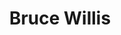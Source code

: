 ---
title: "Bruce Willis"
summary: "Walter Bruce Willis is a retired American actor. He achieved fame with a leading role on the comedy-drama series Moonlighting and appeared in over a hundred films, gaining recognition as an action hero after his portrayal of John McClane in the Die Hard franchise and other roles.Willis's other credits include The Bonfire of the Vanities , Hudson Hawk , Pulp Fiction , 12 Monkeys , The Fifth Element , Armageddon , The Sixth Sense , Unbreakable , Tears of the Sun , Lucky Number Slevin , Surrogates , Moonrise Kingdom and Motherless Brooklyn . In the later years of his career, Willis starred in many low-budget direct-to-video films, which were poorly received. In March 2022, Willis's family announced that he was retiring after suffering from aphasia. In February 2023, he was diagnosed with frontotemporal dementia.
As a singer, Willis released his debut album, The Return of Bruno, in 1987, followed by two more albums in 1989 and 2001. He made his Broadway debut in the stage adaptation of Misery in 2015. Willis has received various accolades throughout his career, including a Golden Globe Award, two Primetime Emmy Awards, and two People's Choice Awards. He received a star on the Hollywood Walk of Fame in 2006. Films featuring Willis have grossed between US$2.64 billion and US$3.05 billion at North American box offices, making him in 2010 the eighth-highest-grossing leading actor."
slug: "bruce-willis"
image: "bruce-willis.jpg"
apple_music_artist_url: "https://music.apple.com/gb/artist/bruce-willis/3575442"
wikipedia_url: "https://en.wikipedia.org/wiki/Bruce_Willis"
---